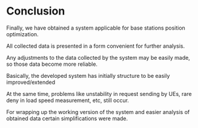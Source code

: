 # Conclusion

Finally, we have obtained a system applicable for base stations position optimization.

All collected data is presented in a form convenient for further analysis.

Any adjustments to the data collected by the system may be easily made, so those data become more reliable.

Basically, the developed system has initially structure to be easily improved/extended

At the same time, problems like unstability in request sending by UEs, rare deny in load speed measurement, etc, still occur.

For wrapping up the working version of the system and easier analysis of obtained data certain simplifications were made. 